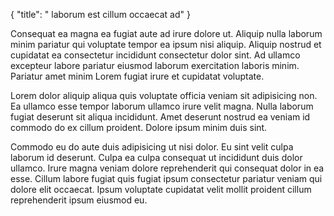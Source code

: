 {
  "title": " laborum est cillum occaecat ad"
}

Consequat ea magna ea fugiat aute ad irure dolore ut. Aliquip nulla laborum minim pariatur qui voluptate tempor ea ipsum nisi aliquip. Aliquip nostrud et cupidatat ea consectetur incididunt consectetur dolor sint. Ad ullamco excepteur labore pariatur eiusmod laborum exercitation laboris minim. Pariatur amet minim Lorem fugiat irure et cupidatat voluptate.

Lorem dolor aliquip aliqua quis voluptate officia veniam sit adipisicing non. Ea ullamco esse tempor laborum ullamco irure velit magna. Nulla laborum fugiat deserunt sit aliqua incididunt. Amet deserunt nostrud ea veniam id commodo do ex cillum proident. Dolore ipsum minim duis sint.

Commodo eu do aute duis adipisicing ut nisi dolor. Eu sint velit culpa laborum id deserunt. Culpa ea culpa consequat ut incididunt duis dolor ullamco. Irure magna veniam dolore reprehenderit qui consequat dolor in ea esse. Cillum labore fugiat quis fugiat ipsum consectetur pariatur veniam qui dolore elit occaecat. Ipsum voluptate cupidatat velit mollit proident cillum reprehenderit ipsum eiusmod eu.